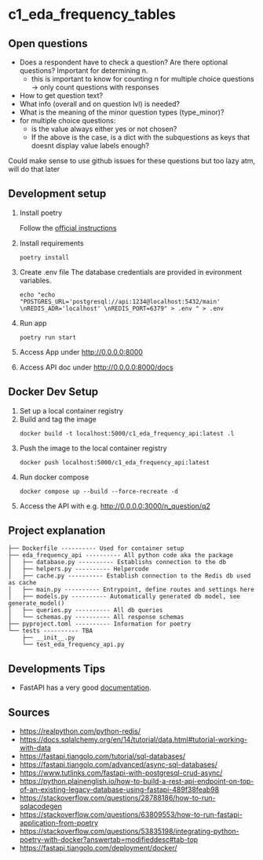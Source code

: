 # c1_eda_frequency_tables

## Open questions
- Does a respondent have to check a question? Are there optional questions?  Important for determining n.
    - this is important to know for counting n for multiple choice questions -> only count questions with responses
- How to get question text?
- What info (overall and on question lvl) is needed?
- What is the meaning of the minor question types (type_minor)?
- for multiple choice questions:
    - is the value always either yes or not chosen? 
    - If the above is the case, is a dict with the subquestions as keys that doesnt display value labels enough?


Could make sense to use github issues for these questions but too lazy atm, will do that later


## Development setup

1. Install poetry
    
    Follow the [official instructions](https://python-poetry.org/docs/)

2. Install requirements

    ```
    poetry install
    ```

3. Create .env file
    The database credentials are provided in evironment variables. 

    ```
    echo "echo "POSTGRES_URL='postgresql://api:1234@localhost:5432/main' \nREDIS_ADR='localhost' \nREDIS_PORT=6379" > .env " > .env
    ```

4. Run app
    ```
    poetry run start
    ```

5. Access App under http://0.0.0.0:8000

4. Access API doc under http://0.0.0.0:8000/docs

## Docker Dev Setup

1. Set up a local container registry
2. Build and tag the image 
    ```
    docker build -t localhost:5000/c1_eda_frequency_api:latest .l
    ```
3. Push the image to the local container registry
    ```
    docker push localhost:5000/c1_eda_frequency_api:latest
    ```
3. Run docker compose
    ```
    docker compose up --build --force-recreate -d
    ```
4. Access the API with e.g. http://0.0.0.0:3000/n_question/q2


## Project explanation
```
├── Dockerfile ---------- Used for container setup
├── eda_frequency_api ---------- All python code aka the package
│   ├── database.py ---------- Establishs connection to the db
│   ├── helpers.py ---------- Helpercode
│   ├── cache.py ---------- Establish connection to the Redis db used as cache
│   ├── main.py ---------- Entrypoint, define routes and settings here
│   ├── models.py ---------- Automatically generated db model, see generate_model()
│   ├── queries.py ---------- All db queries
│   └── schemas.py ---------- All response schemas
├── pyproject.toml ---------- Information for poetry
└── tests ---------- TBA
    ├── __init__.py
    └── test_eda_frequency_api.py
```

## Developments Tips
- FastAPI has a very good [documentation](https://fastapi.tiangolo.com/). 
 


## Sources
- https://realpython.com/python-redis/
- https://docs.sqlalchemy.org/en/14/tutorial/data.html#tutorial-working-with-data
- https://fastapi.tiangolo.com/tutorial/sql-databases/
- https://fastapi.tiangolo.com/advanced/async-sql-databases/
- https://www.tutlinks.com/fastapi-with-postgresql-crud-async/
- https://python.plainenglish.io/how-to-build-a-rest-api-endpoint-on-top-of-an-existing-legacy-database-using-fastapi-489f38feab98
- https://stackoverflow.com/questions/28788186/how-to-run-sqlacodegen
- https://stackoverflow.com/questions/63809553/how-to-run-fastapi-application-from-poetry
- https://stackoverflow.com/questions/53835198/integrating-python-poetry-with-docker?answertab=modifieddesc#tab-top
- https://fastapi.tiangolo.com/deployment/docker/
